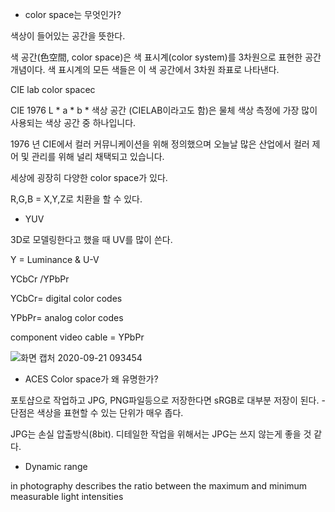 * color space는 무엇인가?

색상이 들어있는 공간을 뜻한다.

색 공간(色空間, color space)은 색 표시계(color system)를 3차원으로 표현한 공간 개념이다. 색 표시계의 모든 색들은 이 색 공간에서 3차원 좌표로 나타낸다.

CIE lab color spacec

CIE 1976 L * a * b * 색상 공간 (CIELAB이라고도 함)은 물체 색상 측정에 가장 많이 사용되는 색상 공간 중 하나입니다.

1976 년 CIE에서 컬러 커뮤니케이션을 위해 정의했으며 오늘날 많은 산업에서 컬러 제어 및 관리를 위해 널리 채택되고 있습니다.

세상에 굉장히 다양한 color space가 있다.

R,G,B = X,Y,Z로 치환을 할 수 있다.

* YUV 

3D로 모델링한다고 했을 때 UV를 많이 쓴다. 

Y = Luminance & U-V

YCbCr /YPbPr

YCbCr= digital color codes

YPbPr= analog color codes

component video cable = YPbPr

![화면 캡처 2020-09-21 093454](https://user-images.githubusercontent.com/34304514/93725905-d5bd5f00-fbed-11ea-8d61-d6f1486d3676.png)

* ACES Color space가 왜 유명한가?

포토샵으로 작업하고 JPG, PNG파일등으로 저장한다면 sRGB로 대부분 저장이 된다. - 단점은 색상을 표현할 수 있는 단위가 매우 좁다.

JPG는 손실 압출방식(8bit). 디테일한 작업을 위해서는 JPG는 쓰지 않는게 좋을 것 같다.

* Dynamic range

 in photography describes the ratio between the maximum and minimum measurable light intensities
 
 
